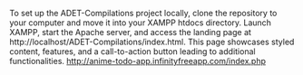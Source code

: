 To set up the ADET-Compilations project locally, clone the repository to your computer and move it into your XAMPP htdocs directory. Launch XAMPP, start the Apache server, and access the landing page at http://localhost/ADET-Compilations/index.html. This page showcases styled content, features, and a call-to-action button leading to additional functionalities.
http://anime-todo-app.infinityfreeapp.com/index.php

